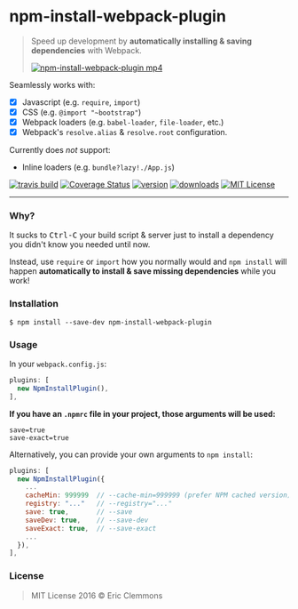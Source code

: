 # npm-install-webpack-plugin

> Speed up development by **automatically installing & saving dependencies** with Webpack.
>
> [![npm-install-webpack-plugin mp4](https://cloud.githubusercontent.com/assets/15182/12540538/6a4e8f1a-c2d0-11e5-97ee-4ddaf6892645.gif)](https://dl.dropboxusercontent.com/u/55764/npm-install-webpack-plugin.mp4)

Seamlessly works with:
- [x] Javascript
  (e.g. `require`, `import`)
- [x] CSS
  (e.g. `@import "~bootstrap"`)
- [x] Webpack loaders
  (e.g. `babel-loader`, `file-loader`, etc.)
- [x] Webpack's `resolve.alias` & `resolve.root` configuration.

Currently does _not_ support:

- Inline loaders (e.g. `bundle?lazy!./App.js`)


[![travis build](https://img.shields.io/travis/ericclemmons/npm-install-webpack-plugin.svg)](https://travis-ci.org/ericclemmons/npm-install-webpack-plugin)
[![Coverage Status](https://coveralls.io/repos/ericclemmons/npm-install-webpack-plugin/badge.svg?branch=master&service=github)](https://coveralls.io/github/ericclemmons/npm-install-webpack-plugin?branch=master)
[![version](https://img.shields.io/npm/v/npm-install-webpack-plugin.svg)](http://npm.im/npm-install-webpack-plugin)
[![downloads](https://img.shields.io/npm/dm/npm-install-webpack-plugin.svg)](http://npm-stat.com/charts.html?package=npm-install-webpack-plugin)
[![MIT License](https://img.shields.io/npm/l/npm-install-webpack-plugin.svg)](http://opensource.org/licenses/MIT)

- - -

### Why?

It sucks to <kbd>Ctrl-C</kbd> your
build script & server just to install
a dependency you didn't know you needed until now.

Instead, use `require` or `import` how you normally would and `npm install`
will happen **automatically to install & save missing dependencies** while you work!

### Installation

```shell
$ npm install --save-dev npm-install-webpack-plugin
```

### Usage

In your `webpack.config.js`:

```js
plugins: [
  new NpmInstallPlugin(),
],
```

**If you have an `.npmrc` file in your project,
those arguments will be used:**

```
save=true
save-exact=true
```

Alternatively, you can provide your own arguments to `npm install`:

```js
plugins: [
  new NpmInstallPlugin({
    ...
    cacheMin: 999999  // --cache-min=999999 (prefer NPM cached version)
    registry: "..."   // --registry="..."
    save: true,       // --save
    saveDev: true,    // --save-dev
    saveExact: true,  // --save-exact
    ...
  }),
],
```

### License

> MIT License 2016 © Eric Clemmons
